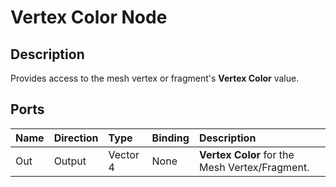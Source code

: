 # Vertex Color Node

## Description

Provides access to the mesh vertex or fragment's **Vertex Color** value.

## Ports

| Name        | Direction           | Type  | Binding | Description |
|:------------ |:-------------|:-----|:---|:---|
| Out | Output      |    Vector 4 | None | **Vertex Color** for the Mesh Vertex/Fragment. |
